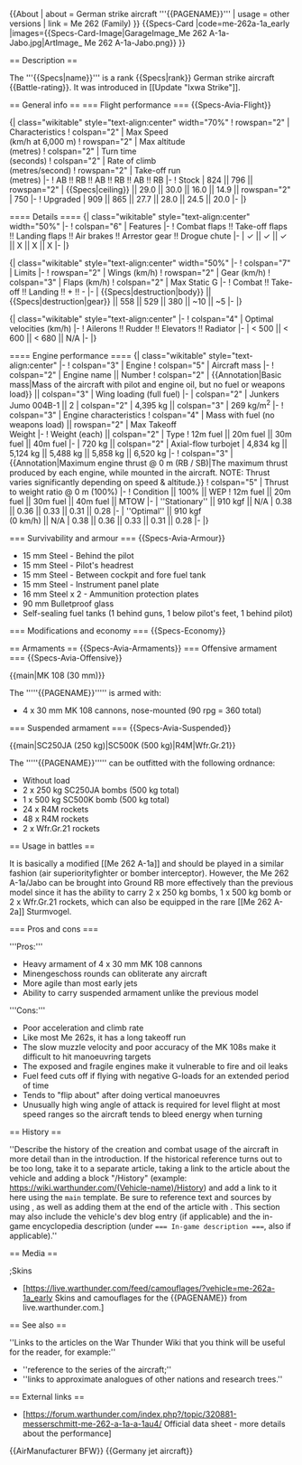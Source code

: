 {{About
| about = German strike aircraft '''{{PAGENAME}}'''
| usage = other versions
| link = Me 262 (Family)
}}
{{Specs-Card
|code=me-262a-1a_early
|images={{Specs-Card-Image|GarageImage_Me 262 A-1a-Jabo.jpg|ArtImage_ Me 262 A-1a-Jabo.png}}
}}

== Description ==
<!-- ''In the description, the first part should be about the history of and the creation and combat usage of the aircraft, as well as its key features. In the second part, tell the reader about the aircraft in the game. Insert a screenshot of the vehicle, so that if the novice player does not remember the vehicle by name, he will immediately understand what kind of vehicle the article is talking about.'' -->
The '''{{Specs|name}}''' is a rank {{Specs|rank}} German strike aircraft {{Battle-rating}}. It was introduced in [[Update "Ixwa Strike"]].

== General info ==
=== Flight performance ===
{{Specs-Avia-Flight}}
<!-- ''Describe how the aircraft behaves in the air. Speed, manoeuvrability, acceleration and allowable loads - these are the most important characteristics of the vehicle.'' -->

{| class="wikitable" style="text-align:center" width="70%"
! rowspan="2" | Characteristics
! colspan="2" | Max Speed<br>(km/h at 6,000 m)
! rowspan="2" | Max altitude<br>(metres)
! colspan="2" | Turn time<br>(seconds)
! colspan="2" | Rate of climb<br>(metres/second)
! rowspan="2" | Take-off run<br>(metres)
|-
! AB !! RB !! AB !! RB !! AB !! RB
|-
! Stock
| 824 || 796 || rowspan="2" | {{Specs|ceiling}} || 29.0 || 30.0 || 16.0 || 14.9 || rowspan="2" | 750
|-
! Upgraded
| 909 || 865 || 27.7 || 28.0 || 24.5 || 20.0
|-
|}

==== Details ====
{| class="wikitable" style="text-align:center" width="50%"
|-
! colspan="6" | Features
|-
! Combat flaps !! Take-off flaps !! Landing flaps !! Air brakes !! Arrestor gear !! Drogue chute
|-
| ✓ || ✓ || ✓ || X || X || X     <!-- ✓ -->
|-
|}

{| class="wikitable" style="text-align:center" width="50%"
|-
! colspan="7" | Limits
|-
! rowspan="2" | Wings (km/h)
! rowspan="2" | Gear (km/h)
! colspan="3" | Flaps (km/h)
! colspan="2" | Max Static G
|-
! Combat !! Take-off !! Landing !! + !! -
|-
| {{Specs|destruction|body}} || {{Specs|destruction|gear}} || 558 || 529 || 380 || ~10 || ~5
|-
|}

{| class="wikitable" style="text-align:center"
|-
! colspan="4" | Optimal velocities (km/h)
|-
! Ailerons !! Rudder !! Elevators !! Radiator
|-
| < 500 || < 600 || < 680 || N/A
|-
|}

==== Engine performance ====
{| class="wikitable" style="text-align:center"
|-
! colspan="3" | Engine
! colspan="5" | Aircraft mass
|-
! colspan="2" | Engine name || Number
! colspan="2" | {{Annotation|Basic mass|Mass of the aircraft with pilot and engine oil, but no fuel or weapons load}} || colspan="3" | Wing loading (full fuel)
|-
| colspan="2" | Junkers Jumo 004B-1 || 2
| colspan="2" | 4,395 kg || colspan="3" | 269 kg/m<sup>2</sup>
|-
! colspan="3" | Engine characteristics
! colspan="4" | Mass with fuel (no weapons load) || rowspan="2" | Max Takeoff<br>Weight
|-
! Weight (each) || colspan="2" | Type
! 12m fuel || 20m fuel || 30m fuel || 40m fuel
|-
| 720 kg || colspan="2" | Axial-flow turbojet
| 4,834 kg || 5,124 kg || 5,488 kg || 5,858 kg || 6,520 kg
|-
! colspan="3" | {{Annotation|Maximum engine thrust @ 0 m (RB / SB)|The maximum thrust produced by each engine, while mounted in the aircraft. NOTE: Thrust varies significantly depending on speed & altitude.}}
! colspan="5" | Thrust to weight ratio @ 0 m (100%)
|-
! Condition || 100% || WEP
! 12m fuel || 20m fuel || 30m fuel || 40m fuel || MTOW
|-
| ''Stationary'' || 910 kgf || N/A
| 0.38 || 0.36 || 0.33 || 0.31 || 0.28
|-
| ''Optimal'' || 910 kgf<br>(0 km/h) || N/A
| 0.38 || 0.36 || 0.33 || 0.31 || 0.28
|-
|}

=== Survivability and armour ===
{{Specs-Avia-Armour}}
<!-- ''Examine the survivability of the aircraft. Note how vulnerable the structure is and how secure the pilot is, whether the fuel tanks are armoured, etc. Describe the armour, if there is any, and also mention the vulnerability of other critical aircraft systems.'' -->

* 15 mm Steel - Behind the pilot
* 15 mm Steel - Pilot's headrest
* 15 mm Steel - Between cockpit and fore fuel tank
* 15 mm Steel - Instrument panel plate
* 16 mm Steel x 2 - Ammunition protection plates
* 90 mm Bulletproof glass
* Self-sealing fuel tanks (1 behind guns, 1 below pilot's feet, 1 behind pilot)

=== Modifications and economy ===
{{Specs-Economy}}

== Armaments ==
{{Specs-Avia-Armaments}}
=== Offensive armament ===
{{Specs-Avia-Offensive}}
<!-- ''Describe the offensive armament of the aircraft, if any. Describe how effective the cannons and machine guns are in a battle, and also what belts or drums are better to use. If there is no offensive weaponry, delete this subsection.'' -->
{{main|MK 108 (30 mm)}}

The '''''{{PAGENAME}}''''' is armed with:

* 4 x 30 mm MK 108 cannons, nose-mounted (90 rpg = 360 total)

=== Suspended armament ===
{{Specs-Avia-Suspended}}
<!-- ''Describe the aircraft's suspended armament: additional cannons under the wings, bombs, rockets and torpedoes. This section is especially important for bombers and attackers. If there is no suspended weaponry remove this subsection.'' -->
{{main|SC250JA (250 kg)|SC500K (500 kg)|R4M|Wfr.Gr.21}}

The '''''{{PAGENAME}}''''' can be outfitted with the following ordnance:

* Without load
* 2 x 250 kg SC250JA bombs (500 kg total)
* 1 x 500 kg SC500K bomb (500 kg total)
* 24 x R4M rockets
* 48 x R4M rockets
* 2 x Wfr.Gr.21 rockets

== Usage in battles ==
<!-- ''Describe the tactics of playing in the aircraft, the features of using aircraft in a team and advice on tactics. Refrain from creating a "guide" - do not impose a single point of view, but instead, give the reader food for thought. Examine the most dangerous enemies and give recommendations on fighting them. If necessary, note the specifics of the game in different modes (AB, RB, SB).'' -->
It is basically a modified [[Me 262 A-1a]] and should be played in a similar fashion (air superiorityfighter or bomber interceptor). However, the Me 262 A-1a/Jabo can be brought into Ground RB more effectively than the previous model since it has the ability to carry 2 x 250 kg bombs, 1 x 500 kg bomb or 2 x Wfr.Gr.21 rockets, which can also be equipped in the rare [[Me 262 A-2a]] Sturmvogel.

=== Pros and cons ===
<!-- ''Summarise and briefly evaluate the vehicle in terms of its characteristics and combat effectiveness. Mark its pros and cons in the bulleted list. Try not to use more than 6 points for each of the characteristics. Avoid using categorical definitions such as "bad", "good" and the like - use substitutions with softer forms such as "inadequate" and "effective".'' -->
'''Pros:''' 

* Heavy armament of 4 x 30 mm MK 108 cannons
* Minengeschoss rounds can obliterate any aircraft
* More agile than most early jets
* Ability to carry suspended armament unlike the previous model

'''Cons:'''

* Poor acceleration and climb rate 
* Like most Me 262s, it has a long takeoff run
* The slow muzzle velocity and poor accuracy of the MK 108s make it difficult to hit manoeuvring targets
* The exposed and fragile engines make it vulnerable to fire and oil leaks
* Fuel feed cuts off if flying with negative G-loads for an extended period of time 
* Tends to "flip about" after doing vertical manoeuvres
* Unusually high wing angle of attack is required for level flight at most speed ranges so the aircraft tends to bleed energy when turning

== History ==
<!-- ''Describe the history of the creation and combat usage of the aircraft in more detail than in the introduction. If the historical reference turns out to be too long, take it to a separate article, taking a link to the article about the vehicle and adding a block "/History" (example: <nowiki>https://wiki.warthunder.com/(Vehicle-name)/History</nowiki>) and add a link to it here using the <code>main</code> template. Be sure to reference text and sources by using <code><nowiki><ref></ref></nowiki></code>, as well as adding them at the end of the article with <code><nowiki><references /></nowiki></code>. This section may also include the vehicle's dev blog entry (if applicable) and the in-game encyclopedia description (under <code><nowiki>=== In-game description ===</nowiki></code>, also if applicable).'' -->
''Describe the history of the creation and combat usage of the aircraft in more detail than in the introduction. If the historical reference turns out to be too long, take it to a separate article, taking a link to the article about the vehicle and adding a block "/History" (example: <nowiki>https://wiki.warthunder.com/(Vehicle-name)/History</nowiki>) and add a link to it here using the <code>main</code> template. Be sure to reference text and sources by using <code><nowiki><ref></ref></nowiki></code>, as well as adding them at the end of the article with <code><nowiki><references /></nowiki></code>. This section may also include the vehicle's dev blog entry (if applicable) and the in-game encyclopedia description (under <code><nowiki>=== In-game description ===</nowiki></code>, also if applicable).''

== Media ==
<!-- ''Excellent additions to the article would be video guides, screenshots from the game, and photos.'' -->

;Skins
* [https://live.warthunder.com/feed/camouflages/?vehicle=me-262a-1a_early Skins and camouflages for the {{PAGENAME}} from live.warthunder.com.]

== See also ==
<!-- ''Links to the articles on the War Thunder Wiki that you think will be useful for the reader, for example:''
* ''reference to the series of the aircraft;''
* ''links to approximate analogues of other nations and research trees.'' -->
''Links to the articles on the War Thunder Wiki that you think will be useful for the reader, for example:''

* ''reference to the series of the aircraft;''
* ''links to approximate analogues of other nations and research trees.''

== External links ==
<!-- ''Paste links to sources and external resources, such as:''
* ''topic on the official game forum;''
* ''other literature.'' -->

* [https://forum.warthunder.com/index.php?/topic/320881-messerschmitt-me-262-a-1a-a-1au4/ Official data sheet - more details about the performance]

{{AirManufacturer BFW}}
{{Germany jet aircraft}}